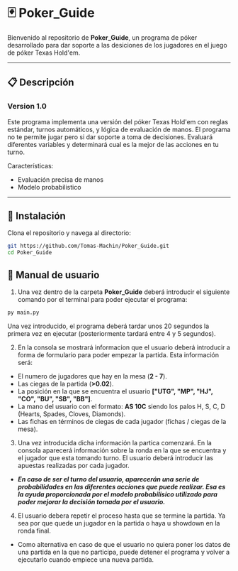 
# 🃏 Poker_Guide

Bienvenido al repositorio de **Poker_Guide**, un programa de póker desarrollado para dar soporte a las desiciones de los jugadores en el juego de póker Texas Hold'em.

---

## 📋 Descripción

### Version 1.0

Este programa implementa una versión del póker Texas Hold'em con reglas estándar, turnos automáticos, y lógica de evaluación de manos.
El programa no te permite jugar pero si dar soporte a toma de decisiones. Evaluará diferentes variables y determinará cual es la mejor de las acciones en tu turno.

Características:
- Evaluación precisa de manos
- Modelo probabilistico

---

## 🚀 Instalación

Clona el repositorio y navega al directorio:

```bash
git https://github.com/Tomas-Machin/Poker_Guide.git
cd Poker_Guide
```

## 📖 Manual de usuario

1. Una vez dentro de la carpeta **Poker_Guide** deberá introducir el siguiente comando por el terminal para poder ejecutar el programa:

```bash
py main.py
```

Una vez introducido, el programa deberá tardar unos 20 segundos la primera vez en ejecutar (posteriormente tardará entre 4 y 5 segundos).

2. En la consola se mostrará informacion que el usuario deberá introducir a forma de formulario para poder empezar la partida. Esta información será:

- El numero de jugadores que hay en la mesa (**2 - 7**).
- Las ciegas de la partida (**>0.02**).
- La posición en la que se encuentra el usuario **["UTG", "MP", "HJ", "CO", "BU", "SB", "BB"]**.
- La mano del usuario con el formato: **AS 10C** siendo los palos H, S, C, D (Hearts, Spades, Cloves, Diamonds).
- Las fichas en términos de ciegas de cada jugador (fichas / ciegas de la mesa).

3. Una vez introducida dicha información la partica comenzará. En la consola aparecerá información sobre la ronda en la que se encuentra y el jugador que esta tomando turno. El usuario deberá introducir las apuestas realizadas por cada jugador.

- ***En caso de ser el turno del usuario, aparecerán una serie de probabilidades en las diferentes acciones que puede realizar. Esa es la ayuda proporcionada por el modelo probabilisico utilizado para poder mejorar la decisión tomada por el usuario.***

4. El usuario debera repetir el proceso hasta que se termine la partida. Ya sea por que quede un jugador en la partida o haya u showdown en la ronda final.

- Como alternativa en caso de que el usuario no quiera poner los datos de una partida en la que no participa, puede detener el programa y volver a ejecutarlo cuando empiece una nueva partida.